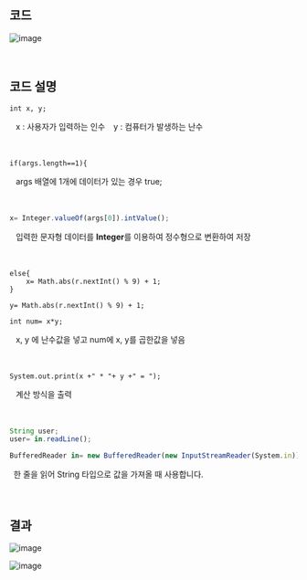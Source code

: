 ## 코드

![image](https://user-images.githubusercontent.com/104752202/187587003-866d467b-b47d-4c3c-97ae-e6a5fae25403.png)

<br>

## 코드 설명

```eclipse
int x, y;
```

&ensp; x : 사용자가 입력하는 인수
&ensp; y : 컴퓨터가 발생하는 난수
<br><br><br>

```eclipse
if(args.length==1){
```

&ensp; args 배열에 1개에 데이터가 있는 경우 true;
<br><br><br>

```javascript
x= Integer.valueOf(args[0]).intValue();
```

&ensp; 입력한 문자형 데이터를 <b>Integer</b>를 이용하여 정수형으로 변환하여 저장
<br><br><br>

```eclipse
else{
    x= Math.abs(r.nextInt() % 9) + 1;
}

y= Math.abs(r.nextInt() % 9) + 1;

int num= x*y;
```

&ensp; x, y 에 난수값을 넣고 num에 x, y를 곱한값을 넣음
<br><br><br>

```eclipse
System.out.print(x +" * "+ y +" = ");
```

&ensp; 계산 방식을 출력
<br><br><br>

```javascript
String user;
user= in.readLine();

BufferedReader in= new BufferedReader(new InputStreamReader(System.in));
```

&ensp;한 줄을 읽어 String 타입으로 값을 가져올 때 사용합니다.
<br><br><br>

## 결과

![image](https://user-images.githubusercontent.com/104752202/187587719-a59030c7-57f2-4235-99c4-75fc78912264.png)

![image](https://user-images.githubusercontent.com/104752202/187587559-78616e5c-39ef-48f2-ba7b-eeca5728344f.png)

